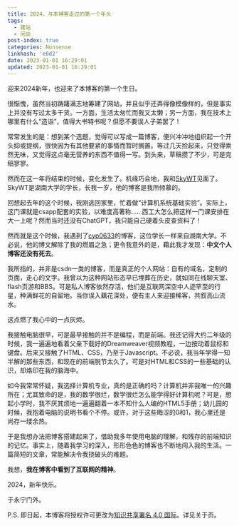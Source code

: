 ```yaml
---
title: 2024，与本博客走过的第一个年头
tags:
  - 建站
  - 闲谈
post-index: true
categories: Nonsense
linkhash: 'e6d2'
date: 2023-01-01 16:29:01
updated: 2023-01-01 16:29:01
---
```


迎来2024新年，也迎来了本博客的第一个生日。

很惭愧，虽然当初踌躇满志地筹建了网站，并且似乎还弄得像模像样的，但是事实上并没有写过太多干货。一方面，生活太匆忙而我又太懒；另一方面，我在技术上哪里有什么“造诣”，值得大书特书呢？但愿不要误人子弟罢了！

常常发生的是：想到某个选题，觉得可以写成一篇博客，便兴冲冲地组织起一个开头抑或提纲，很快因为有其他要紧的事情而暂时搁置。等过几天捡起来，只觉得索然无味，又觉得这点毫无营养的东西不值得一写。到头来，草稿攒了不少，可是完稿寥寥。

然而在这一年将结束的时候，变化发生了。机缘巧合地，我和[SkyWT](https://skywt.cn)见面了。SkyWT是湖南大学的学长，长我一岁，他的博客是我所倾慕的。

回想起去年的这个时候，我刚逃回家里，忙着做“计算机系统基础实验”。实际上，这门课就是csapp配套的实验，以难度高著称……西工大怎么把这样一门课安排在大一上呢？然而当时还没有ChatGPT，我只能自己硬着头皮查资料了！

然而就是这个时候，我遇到了[cyp0633](https://cyp0633.icu)的博客，这位学长一样来自湖南大学。不必说，他的博文解除了我的燃眉之急；更令我意外的是，藉此我才发现：**中文个人博客还没有死去**。

我所指的，并非是csdn一类的博客，而是真正的个人网站：自有的域名，定制的页面，走心的文字。我曾以为这种网站形态早已埋葬在历史，就如同在线聊天室、flash页游和BBS。可是私人博客依然存活，他们是互联网深空中人迹罕至的行星，种满鲜花的自留地。当你误入藕花深处，便有主人来迎接稀客，共叙高山流水。

这点燃了我心中的一点灰烬。

我接触电脑很早，可是最早接触的并不是编程，而是前端。我还记得大约二年级的时候，我一遍遍地看着父亲下载好的Dreamweaver视频教程，一边按动着鼠标和键盘。后来又接触了HTML、CSS，乃至于Javascript。不必说，我当年学得一知半解的那些东西，和现在的前端脱节太久了。可是对HTML和CSS的一些基础的认识，却烙印在我的脑海中。

如今我常常怀疑，我选择计算机专业，真的是正确的吗？计算机并非我唯一的兴趣所在；尤其致命的是，我的数学很烂，数学很烂怎么能学得好计算机呢？可是，想起小学时，我不厌其烦地一遍遍翻着一本不知什么人编的HTML5手册；幼儿园的时候，我抱着电脑的说明书看个不停。或许，对于这些晦涩的0和1，我心里还是尚存一缕余热。

于是我想办法把博客搭建起来了，借助我多年使用电脑的理解，和残存的前端知识的记忆。事实上，随着我学习的深入，形形色色的博客也不断地闯入我的生活。一篇简短的文章，常能解决令我挠破头的难题。

我想，**我在博客中看到了互联网的精神**。

2024，新年快乐。

于永宁门外。

P.S. 即日起，本博客将授权许可更改为[知识共享署名 4.0 国际](http://creativecommons.org/licenses/by/4.0/?ref=chooser-v1)。详见关于页。